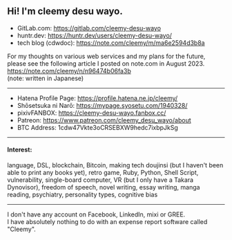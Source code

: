 ## Hi! I'm cleemy desu wayo.

- GitLab.com: https://gitlab.com/cleemy-desu-wayo
- huntr.dev: https://huntr.dev/users/cleemy-desu-wayo/
- tech blog (cdwdoc): https://note.com/cleemy/m/ma6e2594d3b8a

For my thoughts on various web services and my plans for the future, please see the following article I posted on note.com in August 2023.  
https://note.com/cleemy/n/n96474b06fa3b  
(note: written in Japanese)

---

- Hatena Profile Page: https://profile.hatena.ne.jp/cleemy/
- Shōsetsuka ni Narō: https://mypage.syosetu.com/1940328/
- pixivFANBOX: https://cleemy-desu-wayo.fanbox.cc/
- Patreon: https://www.patreon.com/cleemy_desu_wayo/about
- BTC Address: 1cdw47Vkte3oCRSEBXW9hedc7ixbpJkSg

---

#### Interest:

language, DSL, blockchain, Bitcoin, making tech doujinsi (but I haven't been able to print any books yet), retro game, Ruby, Python, Shell Script, vulnerability, single-board computer, VR (but I only have a Takara Dynovisor), freedom of speech, novel writing, essay writing, manga reading, psychiatry, personality types, cognitive bias

---

I don't have any account on Facebook, LinkedIn, mixi or GREE.  
I have absolutely nothing to do with an expense report software called "Cleemy".
